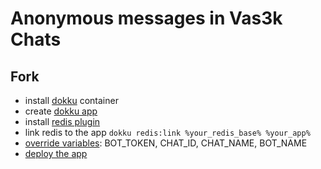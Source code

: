 # Anonymous messages in Vas3k Chats

## Fork
- install [dokku](https://dokku.com/docs/getting-started/installation/) container
- create [dokku app](https://dokku.com/docs/deployment/application-deployment/)
- install [redis plugin](https://dokku.com/docs/getting-started/install/docker/?h=redis#plugin-installation)
- link redis to the app `dokku redis:link %your_redis_base% %your_app%`
- [override variables](https://dokku.com/docs/configuration/environment-variables/): BOT_TOKEN, CHAT_ID, CHAT_NAME, BOT_NAME
- [deploy the app](https://dokku.com/docs/deployment/application-deployment/)
